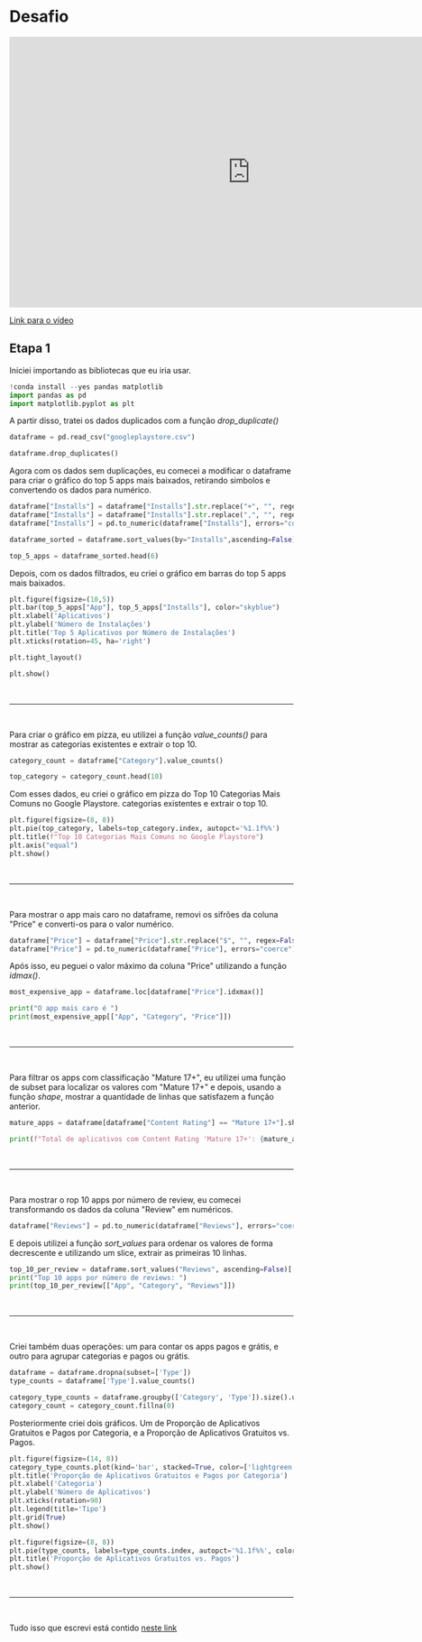 # Desafio 
<iframe src="https://compasso-my.sharepoint.com/personal/vitor_borges_pb_compasso_com_br/_layouts/15/embed.aspx?UniqueId=8f29abfd-6d3a-4f60-b669-e0818a6cf7df&embed=%7B%22ust%22%3Atrue%2C%22hv%22%3A%22CopyEmbedCode%22%7D&referrer=StreamWebApp&referrerScenario=EmbedDialog.Create" width="853" height="480" frameborder="0" scrolling="no" allowfullscreen title="vitor.borges-sprint02.mkv"></iframe>

[Link para o vídeo](https://compasso-my.sharepoint.com/:v:/r/personal/vitor_borges_pb_compasso_com_br/Documents/vitor.borges-sprint02.mkv?csf=1&web=1&e=Zepd9z&nav=eyJyZWZlcnJhbEluZm8iOnsicmVmZXJyYWxBcHAiOiJTdHJlYW1XZWJBcHAiLCJyZWZlcnJhbFZpZXciOiJTaGFyZURpYWxvZy1MaW5rIiwicmVmZXJyYWxBcHBQbGF0Zm9ybSI6IldlYiIsInJlZmVycmFsTW9kZSI6InZpZXcifX0%3D)

## Etapa 1
Iniciei importando as bibliotecas que eu iria usar.

```python
!conda install --yes pandas matplotlib
import pandas as pd
import matplotlib.pyplot as plt
```

A partir disso, tratei os dados duplicados com a função *drop_duplicate()*
```python
dataframe = pd.read_csv("googleplaystore.csv")

dataframe.drop_duplicates()
```

Agora com os dados sem duplicações, eu comecei a modificar o dataframe para criar o gráfico do top 5 apps mais baixados, retirando simbolos e convertendo os dados para numérico.
```python
dataframe["Installs"] = dataframe["Installs"].str.replace("+", "", regex=False)
dataframe["Installs"] = dataframe["Installs"].str.replace(",", "", regex=False)
dataframe["Installs"] = pd.to_numeric(dataframe["Installs"], errors="coerce")

dataframe_sorted = dataframe.sort_values(by="Installs",ascending=False)

top_5_apps = dataframe_sorted.head(6)
```

Depois, com os dados filtrados, eu criei o gráfico em barras do top 5 apps mais baixados.
```python
plt.figure(figsize=(10,5))
plt.bar(top_5_apps["App"], top_5_apps["Installs"], color="skyblue")
plt.xlabel('Aplicativos')
plt.ylabel('Número de Instalações')
plt.title('Top 5 Aplicativos por Número de Instalações')
plt.xticks(rotation=45, ha='right')

plt.tight_layout()

plt.show()
```

<br>
<hr>
<br>

Para criar o gráfico em pizza, eu utilizei a função *value_counts()* para mostrar as categorias existentes e extrair o top 10.
```python
category_count = dataframe["Category"].value_counts()

top_category = category_count.head(10)
```

Com esses dados, eu criei o gráfico em pizza do Top 10 Categorias Mais Comuns no Google Playstore.
categorias existentes e extrair o top 10.
```python
plt.figure(figsize=(8, 8))
plt.pie(top_category, labels=top_category.index, autopct='%1.1f%%')
plt.title(f"Top 10 Categorias Mais Comuns no Google Playstore")
plt.axis("equal")
plt.show()
```

<br>
<hr>
<br>

Para mostrar o app mais caro no dataframe, removi os sifrões da coluna "Price" e converti-os para o valor numérico.
```python
dataframe["Price"] = dataframe["Price"].str.replace("$", "", regex=False)
dataframe["Price"] = pd.to_numeric(dataframe["Price"], errors="coerce")
```
 Após isso, eu peguei o valor máximo da coluna "Price" utilizando a função *idmax()*.
```python
most_expensive_app = dataframe.loc[dataframe["Price"].idxmax()]

print("O app mais caro é ")
print(most_expensive_app[["App", "Category", "Price"]])
```

<br>
<hr>
<br>

Para filtrar os apps com classificação "Mature 17+", eu utilizei uma função de subset para localizar os valores com "Mature 17+" e depois, usando a função *shape*, mostrar a quantidade de linhas que satisfazem a função anterior.
```python
mature_apps = dataframe[dataframe["Content Rating"] == "Mature 17+"].shape[0]

print(f"Total de aplicativos com Content Rating 'Mature 17+': {mature_apps}")
```

<br>
<hr>
<br>

Para mostrar o rop 10 apps por número de review, eu comecei transformando os dados da coluna "Review" em numéricos.
```python
dataframe["Reviews"] = pd.to_numeric(dataframe["Reviews"], errors="coerce")
```

E depois utilizei a função *sort_values* para ordenar os valores de forma decrescente e utilizando um slice, extrair as primeiras 10 linhas.
```python
top_10_per_review = dataframe.sort_values("Reviews", ascending=False)[:10]
print("Top 10 apps por número de reviews: ")
print(top_10_per_review[["App", "Category", "Reviews"]])
```

<br>
<hr>
<br>

Criei também duas operações: um para contar os apps pagos e grátis, e outro para agrupar categorias e pagos ou grátis.
 ```python
dataframe = dataframe.dropna(subset=['Type'])
type_counts = dataframe['Type'].value_counts()

category_type_counts = dataframe.groupby(['Category', 'Type']).size().unstack(fill_value=0)
category_count = category_count.fillna(0)
```

Posteriormente criei dois gráficos. Um de Proporção de Aplicativos Gratuitos e Pagos por Categoria, e a Proporção de Aplicativos Gratuitos vs. Pagos.
 ```python
plt.figure(figsize=(14, 8))
category_type_counts.plot(kind='bar', stacked=True, color=['lightgreen', 'lightcoral'], figsize=(14, 8))
plt.title('Proporção de Aplicativos Gratuitos e Pagos por Categoria')
plt.xlabel('Categoria')
plt.ylabel('Número de Aplicativos')
plt.xticks(rotation=90)
plt.legend(title='Tipo')
plt.grid(True)
plt.show()
```
 ```python
plt.figure(figsize=(8, 8))
plt.pie(type_counts, labels=type_counts.index, autopct='%1.1f%%', colors=['lightgreen', 'lightcoral'], startangle=90)
plt.title('Proporção de Aplicativos Gratuitos vs. Pagos')
plt.show()
```

<br>
<hr>
<br>

Tudo isso que escrevi está contido [neste link](./desafio.ipynb)